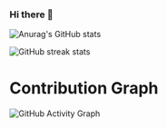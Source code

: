 ### Hi there 👋

<!--
**centinna-l/centinna-l** is a ✨ _special_ ✨ repository because its `README.md` (this file) appears on your GitHub profile.

Here are some ideas to get you started:

- 🔭 I’m currently working on ...
- 🌱 I’m currently learning ...
- 👯 I’m looking to collaborate on ...
- 🤔 I’m looking for help with ...
- 💬 Ask me about ...
- 📫 How to reach me: ...
- 😄 Pronouns: ...
- ⚡ Fun fact: ...
-->

![Anurag's GitHub stats](https://github-readme-stats.vercel.app/api?username=centinna-l&show_icons=true&theme=tokyonight)

<!-- [![Top Langs](https://github-readme-stats.vercel.app/api/top-langs/?username=centinna-l)](https://github.com/anuraghazra/github-readme-stats) -->

![GitHub streak stats](https://github-readme-streak-stats.herokuapp.com/?user=centinna-l)

# Contribution Graph

![GitHub Activity Graph](https://activity-graph.herokuapp.com/graph?username=centinna-l)


